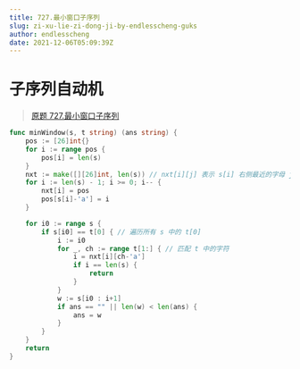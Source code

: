 ```yaml
---
title: 727.最小窗口子序列
slug: zi-xu-lie-zi-dong-ji-by-endlesscheng-guks
author: endlesscheng
date: 2021-12-06T05:09:39Z
---
```

# 子序列自动机
 
> [原题 727.最小窗口子序列](https://leetcode.cn/problems/minimum-window-subsequence)
```go
func minWindow(s, t string) (ans string) {
	pos := [26]int{}
	for i := range pos {
		pos[i] = len(s)
	}
	nxt := make([][26]int, len(s)) // nxt[i][j] 表示 s[i] 右侧最近的字母 j 的位置
	for i := len(s) - 1; i >= 0; i-- {
		nxt[i] = pos
		pos[s[i]-'a'] = i
	}

	for i0 := range s {
		if s[i0] == t[0] { // 遍历所有 s 中的 t[0]
			i := i0
			for _, ch := range t[1:] { // 匹配 t 中的字符
				i = nxt[i][ch-'a']
				if i == len(s) {
					return
				}
			}
			w := s[i0 : i+1]
			if ans == "" || len(w) < len(ans) {
				ans = w
			}
		}
	}
	return
}
```
